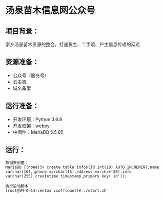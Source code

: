 # 汤泉苗木信息网公众号
## 项目背景：
家乡汤泉苗木资源的整合，打通货主、二手贩、户主信息传递的延迟

## 资源准备：
- 公众号（服务号）
- 云主机
- 域名备案

## 运行准备：
- 开发环境：Python 3.6.8
- 开发框架：webpy
- 中间件：MariaDB 5.5.65

## 运行：
```shell
数据表创建：
MariaDB [(none)]> create table infos(id int(10) AUTO_INCREMENT,name varchar(10),iphone varchar(15),address varchar(20),info varchar(255),createtime timestamp,primary key('id'));

执行启动脚本：
[root@VM-0-14-centos vxoffcount]# ./start.sh
```
